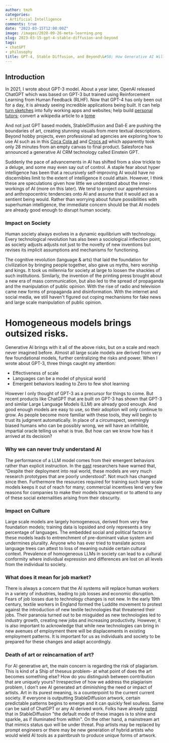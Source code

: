 ```yaml
---
author: tmzh
categories:
- Artificial Intelligence
comments: true
date: "2023-03-15T12:00:00Z"
image: /images/2020-09-26-meta-learning.png
slug: 2023-03-15-gpt-4-stable-diffusion-and-beyond
tags:
- chatGPT
- philosophy
title: GPT-4, Stable Diffusion, and Beyond\&#58; How Generative AI Will Shape Human Society
---
```

## Introduction
In 2021, I wrote about GPT-3 model. About a year later, OpenAI released ChatGPT which was based on GPT-3 but trained using Reinforcement Learning from Human Feedback (RLHF). Now that GPT-4 has only been out for a day, it is already seeing incredible applications being built. It can help [turn sketches](https://twitter.com/blader/status/1635792905628712960) into fully working apps and websites; help build [personal tutors](https://www.youtube.com/watch?v=yEgHrxvLsz0); convert a wikipedia article to a [tome](https://twitter.com/keithpeiris/status/1635744012081729536) 

And not just GPT based models, StableDiffusion and Dall-E are pushing the boundaries of art, creating stunning visuals from mere textual descriptions. Beyond hobby projects, even professional ad agencies are exploring how to use AI such as in this [Coca Cola ad](https://youtu.be/951q69P0La) and [Crocs ad](https://twitter.com/nonmayorpete/status/163516240862815846) which apparently took only 28 minutes from an empty canvas to final product. Salesforce has announced a generative AI CRM technology called Einstein GPT. 

Suddenly the pace of advancements in AI has shifted from a slow trickle to a deluge, and some may even say out of control. A staple fear about hyper intelligence has been that a recursively self-improving AI would have no discernibles limit to the extent of intelligence it could attain. However, I think these are speculations given how little we understand about the inner-workings of AI (more on this later). We tend to project our apprehensions and anthropocentric tendencies onto AI and assume that it would act as a sentient being would. Rather than worrying about future possibilities with superhuman intelligence, the immediate concern should be that AI models are already good enough to disrupt human society.

### Impact on Society
Human society always evolves in a dynamic equilibrium with technology. Every technological revolution has also been a sociological inflection point, as society adjusts adjusts not just to the novelty of new inventions but revises its implicit assumptions and mechanisms for functioning. 

The cognitive revolution (language & arts) that laid the foundation for civilization by bringing people together, also gave us myths, hero worship and kings. It took us millennia for society at large to loosen the shackles of such institutions. Similarly, the invention of the printing press brought about a new era of mass communication, but also led to the spread of propaganda and the manipulation of public opinion. With the rise of radio and television came new forms of propaganda and disinformation. With the internet and social media, we still haven't figured out coping mechanisms for fake news and large scale manipulation of public opinion.

# Homogeneous models brings outsized risks.
Generative AI brings with it all of the above risks, but on a scale and reach never imagined before. Almost all large scale models are derived from very few foundational models, further centralizing the risks and power. When I wrote about GPT-3, three things caught my attention:

* Effectiveness of scale
* Languages can be a model of physical world 
* Emergent behaviors leading to Zero to few shot learning

However I only thought of GPT-3 as a precursor for things to come. But recent products like ChatGPT that are built on GPT-3 has shown that GPT-3 and similar Large Language Models (LLM) are already good enough. And good enough models are easy to use, so their adoption will only continue to grow. As people become more familiar with these tools, they will begin to trust its judgment automatically. In place of a circumspect, seemingly biased humans who can be possibly wrong, we will have an infallible, impartial oracle telling us what is true. But how can we know how has it arrived at its decision? 

### Why we can never truly understand AI
The performance of a LLM model comes from their emergent behaviors rather than explicit instruction. In the [past](https://arxiv.org/pdf/2108.07258.pdf#subsection.1.3) researchers have warned that, "Despite their deployment into real world, these models are very much research prototypes that are poorly understood". Not much has changed since then. Furthermore the resources required for training such large scale models keeps it out of reach for many; commercial incentives lend very few reasons for companies to make their models transparent or to attend to any of these social externalities arising from their obscurity. 

### Impact on Culture 
Large scale models are largely homogeneous, derived from very few foundation models; training data is lopsided and only represents a tiny percentage of languages. The embedded social and political factors in these models leads to entrenchment of pre-dominant value system and undermines plurality. Anyone who has ever tried to translate across language trees can attest to loss of meaning outside certain cultural context. Prevalence of homogeneous LLMs in society can lead to a cultural conformity where individual expression and differences are lost on all levels from the individual to society.

### What does it mean for job market?
There is always a concern that the AI systems will replace human workers in a variety of industries, leading to job losses and economic disruption. Fears of job losses due to technology changes is not new. In the early 19th century, textile workers in England formed the Luddite movement to protest against the introduction of new textile technologies that threatened their jobs. Their paranoia turned out to be misguided as new technologies led to industry growth, creating new jobs and increasing productivity. However, it is also important to acknowledge that while new technologies can bring in new avenues of employment there will be displacements in existing employment patterns. It is important for us as individuals and society to be prepared for these changes and adapt accordingly.

### Death of art or reincarnation of art?
For AI generative art, the main concern is regarding the risk of plagiarism. This is kind of a Ship of theseus problem- at what point of does the art becomes something else? How do you distinguish between contribution that are uniquely yours? Irrespective of how we address the plagiarism problem, I don't see AI generated art diminishing the need or impact of artists. Art in its purest meaning, is a counterpoint to the current current society. If everyone is outputting StableDiffusion artwork, certain predictable patterns begins to emerge and it can quickly feel soulless. Same can be said of ChatGPT or any AI derived work. Folks have already [noted](https://twitter.com/bildoperationen/status/1633082030178050048) that in StableDiffusion "the default mode of these images is to shine and sparkle, as if illuminated from within". On the other hand, a mainstream art that mimics status quo will be under threat. Pop artists may be replaced by prompt engineers or there may be new generation of hybrid artists who would wield AI tools as a paintbrush to produce unique forms of artwork.



